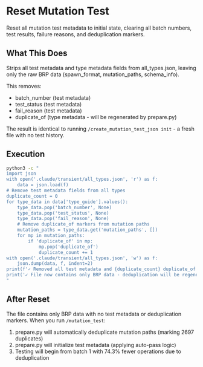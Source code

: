 # Reset Mutation Test

Reset all mutation test metadata to initial state, clearing all batch numbers, test results, failure reasons, and deduplication markers.

## What This Does

Strips all test metadata and type metadata fields from all_types.json, leaving only the raw BRP data (spawn_format, mutation_paths, schema_info).

This removes:
- batch_number (test metadata)
- test_status (test metadata)
- fail_reason (test metadata)
- duplicate_of (type metadata - will be regenerated by prepare.py)

The result is identical to running `/create_mutation_test_json init` - a fresh file with no test history.

## Execution

```bash
python3 -c "
import json
with open('.claude/transient/all_types.json', 'r') as f:
    data = json.load(f)
# Remove test metadata fields from all types
duplicate_count = 0
for type_data in data['type_guide'].values():
    type_data.pop('batch_number', None)
    type_data.pop('test_status', None)
    type_data.pop('fail_reason', None)
    # Remove duplicate_of markers from mutation paths
    mutation_paths = type_data.get('mutation_paths', [])
    for mp in mutation_paths:
        if 'duplicate_of' in mp:
            mp.pop('duplicate_of')
            duplicate_count += 1
with open('.claude/transient/all_types.json', 'w') as f:
    json.dump(data, f, indent=2)
print(f'✓ Removed all test metadata and {duplicate_count} duplicate_of markers')
print('✓ File now contains only BRP data - deduplication will be regenerated by prepare.py')
"
```

## After Reset

The file contains only BRP data with no test metadata or deduplication markers. When you run `/mutation_test`:
1. prepare.py will automatically deduplicate mutation paths (marking 2697 duplicates)
2. prepare.py will initialize test metadata (applying auto-pass logic)
3. Testing will begin from batch 1 with 74.3% fewer operations due to deduplication
